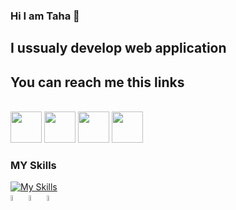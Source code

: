 ### Hi I am Taha 👋


## I ussualy develop web application

## You can reach me this links 
<br>
<div>
<img src="https://www.vectorlogo.zone/logos/linkedin/linkedin-tile.svg" witdh="50px" height="50px">
<img src="https://www.vectorlogo.zone/logos/gmail/gmail-tile.svg"  witdh="50px" height="50px">
<img src="https://upload.wikimedia.org/wikipedia/commons/thumb/e/ef/Stack_Overflow_icon.svg/768px-Stack_Overflow_icon.svg.png"  witdh="50px" height="50px">
  <img src="https://www.vectorlogo.zone/logos/stackoverflow/stackoverflow-icon.svg"  witdh="50px" height="50px">

</div>



### MY Skills



[![My Skills](https://skills.thijs.gg/icons?i=js,html,css,git,.net,c#,sql)](https://skills.thijs.gg)
<br/>
<img width="5%" src="https://www.vectorlogo.zone/logos/w3_html5/w3_html5-icon.svg">
<img width="5%" src="https://www.vectorlogo.zone/logos/dotnet/dotnet-icon.svg">
<img width="5%" src="https://www.vectorlogo.zone/logos/microsoft/microsoft-icon.svg">
